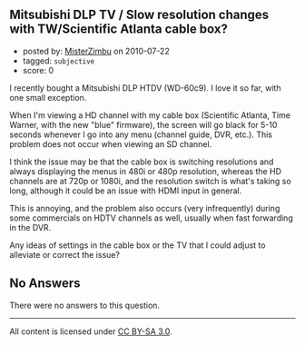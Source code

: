 ## Mitsubishi DLP TV / Slow resolution changes with TW/Scientific Atlanta cable box?

- posted by: [MisterZimbu](https://stackexchange.com/users/-1/343-misterzimbu) on 2010-07-22
- tagged: `subjective`
- score: 0

<p>I recently bought a Mitsubishi DLP HTDV (WD-60c9).  I love it so far, with one small exception.</p>

<p>When I'm viewing a HD channel with my cable box (Scientific Atlanta, Time Warner, with the new  "blue" firmware), the screen will go black for 5-10 seconds whenever I go into any menu (channel guide, DVR, etc.).  This problem does not occur when viewing an SD channel.</p>

<p>I think the issue may be that the cable box is switching resolutions and always displaying the menus in 480i or 480p resolution, whereas the HD channels are at 720p or 1080i, and the resolution switch is what's taking so long, although it could be an issue with HDMI input in general.</p>

<p>This is annoying, and the problem also occurs (very infrequently) during some commercials on HDTV channels as well, usually when fast forwarding in the DVR.</p>

<p>Any ideas of settings in the cable box or the TV that I could adjust to alleviate or correct the issue?</p>


## No Answers

There were no answers to this question.


---

All content is licensed under [CC BY-SA 3.0](https://creativecommons.org/licenses/by-sa/3.0/).
